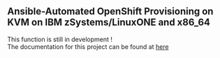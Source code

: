 ## Ansible-Automated OpenShift Provisioning on KVM on IBM zSystems/LinuxONE and x86_64

This function is still in development !<BR>
The documentation for this project can be found at [here](https://ibm.github.io/Ansible-OpenShift-Provisioning/)
